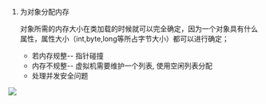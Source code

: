 1. 为对象分配内存

   对象所需的内存大小在类加载的时候就可以完全确定，因为一个对象具有什么属性，属性大小（int,byte,long等所占字节大小）都可以进行确定；

   - 若内存规整-- 指针碰撞
   - 内存不规整-- 虚拟机需要维护一个列表, 使用空闲列表分配
   - 处理并发安全问题

![](https://youpaiyun.zongqilive.cn/image/20200604165402.png)